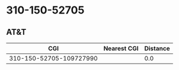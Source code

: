 # 310-150-52705
## AT&T


| CGI | Nearest CGI | Distance |
|-----|-------------|----------|
| 310-150-52705-109727990 |  | 0.0 |
